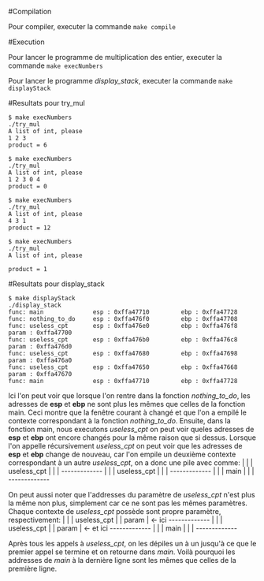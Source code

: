 #Compilation

Pour compiler, executer la commande `make compile`

#Execution

Pour lancer le programme de multiplication des entier, executer la commande `make execNumbers`

Pour lancer le programme *display_stack*, executer la commande `make displayStack`

#Resultats pour try_mul

```
$ make execNumbers
./try_mul
A list of int, please
1 2 3
product = 6
```

```
$ make execNumbers
./try_mul
A list of int, please
1 2 3 0 4
product = 0
```

```
$ make execNumbers
./try_mul
A list of int, please
4 3 1
product = 12
```

```
$ make execNumbers
./try_mul
A list of int, please

product = 1
```

#Resultats pour display_stack


```
$ make displayStack
./display_stack
func: main              esp : 0xffa47710         ebp : 0xffa47728
func: nothing_to_do     esp : 0xffa476f0         ebp : 0xffa47708
func: useless_cpt       esp : 0xffa476e0         ebp : 0xffa476f8
param : 0xffa47700
func: useless_cpt       esp : 0xffa476b0         ebp : 0xffa476c8
param : 0xffa476d0
func: useless_cpt       esp : 0xffa47680         ebp : 0xffa47698
param : 0xffa476a0
func: useless_cpt       esp : 0xffa47650         ebp : 0xffa47668
param : 0xffa47670
func: main              esp : 0xffa47710         ebp : 0xffa47728
```

Ici l'on peut voir que lorsque l'on rentre dans la fonction *nothing_to_do*, les adresses de **esp** et **ebp** ne sont plus les mêmes que celles de la fonction main. Ceci montre que la fenêtre courant à changé et que l'on a empilé le contexte correspondant à la fonction *nothing_to_do*. Ensuite, dans la fonction main, nous executons *useless_cpt* on peut voir queles adresses de **esp** et **ebp** ont encore changés pour la même raison que si dessus. Lorsque l'on appelle récursivement *useless_cpt* on peut voir que les adresses de **esp** et **ebp** change de nouveau, car l'on empile un deuxième contexte correspondant à un autre *useless_cpt*, on a donc une pile avec comme:
|             |
| useless_cpt |
|             |
 \-------------
|             |
| useless_cpt |
|             |
\-------------
|             |
|    main     |
|             |
 \-------------

On peut aussi noter que l'addresses du paramètre de *useless_cpt* n'est plus la même non plus, simplement car ce ne sont pas les mêmes paramètres. Chaque contexte de *useless_cpt* possède sont propre paramètre, respectivement:
|             |
| useless_cpt |
|     param   | <- ici
 \-------------
|             |
| useless_cpt |
|     param   | <- et ici
\-------------
|             |
|    main     |
|             |
 \-------------

Après tous les appels à *useless_cpt*, on les dépiles un à un jusqu'à ce que le premier appel se termine et on retourne dans *main*. Voilà pourquoi les addresses de *main* à la dernière ligne sont les mêmes que celles de la première ligne.

